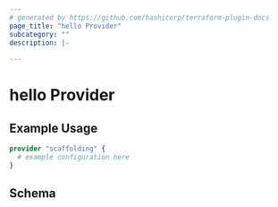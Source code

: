 ```yaml
---
# generated by https://github.com/hashicorp/terraform-plugin-docs
page_title: "hello Provider"
subcategory: ""
description: |-
  
---
```


# hello Provider



## Example Usage

```terraform
provider "scaffolding" {
  # example configuration here
}
```

<!-- schema generated by tfplugindocs -->
## Schema
